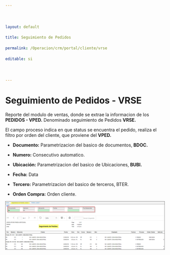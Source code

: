 ```yaml
---



layout: default

title: Seguimiento de Pedidos

permalink: /Operacion/crm/portal/cliente/vrse

editable: si



---
```




# Seguimiento de Pedidos - VRSE



Reporte del modulo de ventas, donde se extrae la informacion de los **PEDIDOS - VPED.** Denominado seguimiento de Pedidos **VRSE.**



El campo proceso indica en que status se encuentra el pedido, realiza el filtro por orden del cliente, que proviene del **VPED.**



+ **Documento:** Parametrizacion del basico de documentos, **BDOC.**

+ **Numero:** Consecutivo automatico.

+ **Ubicación:** Parametrizacion del basico de Ubicaciones, **BUBI.**

+ **Fecha:** Data

+ **Tercero:** Parametrizacion del basico de terceros, BTER.

+ **Orden Compra:** Orden cliente.



![](VRSE1.png)








